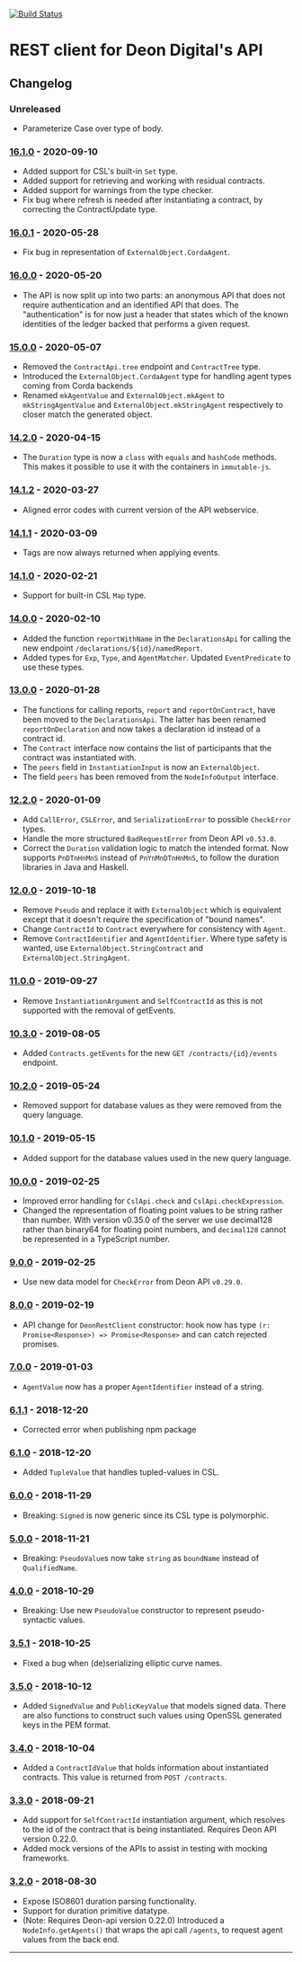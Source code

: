 [![Build Status](https://travis-ci.com/deondigital/api-client.svg?branch=master)](https://travis-ci.com/deondigital/api-client)

# REST client for Deon Digital's API

## Changelog

### Unreleased

* Parameterize Case over type of body.

### [16.1.0] - 2020-09-10

* Added support for CSL's built-in `Set` type.
* Added support for retrieving and working with residual contracts.
* Added support for warnings from the type checker.
* Fix bug where refresh is needed after instantiating a contract, by correcting the ContractUpdate type.

### [16.0.1] - 2020-05-28

* Fix bug in representation of `ExternalObject.CordaAgent`.

### [16.0.0] - 2020-05-20

* The API is now split up into two parts: an anonymous API that does not require authentication and an identified API that does. The "authentication" is for now just a header that states which of the known identities of the ledger backed that performs a given request.

### [15.0.0] - 2020-05-07

* Removed the `ContractApi.tree` endpoint and `ContractTree` type.
* Introduced the `ExternalObject.CordaAgent` type for handling agent types coming from Corda backends
* Renamed `mkAgentValue` and `ExternalObject.mkAgent` to `mkStringAgentValue` and `ExternalObject.mkStringAgent` respectively to closer match the generated object.

### [14.2.0] - 2020-04-15

* The `Duration` type is now a `class` with `equals` and `hashCode` methods.  This makes it possible to use it with the containers in `immutable-js`.

### [14.1.2] - 2020-03-27

* Aligned error codes with current version of the API webservice.

### [14.1.1] - 2020-03-09

* Tags are now always returned when applying events.

### [14.1.0] - 2020-02-21

* Support for built-in CSL `Map` type.

### [14.0.0] - 2020-02-10

* Added the function `reportWithName` in the `DeclarationsApi` for calling the new endpoint `/declarations/${id}/namedReport`.
* Added types for `Exp`, `Type`, and `AgentMatcher`. Updated `EventPredicate` to use these types.

### [13.0.0] - 2020-01-28

* The functions for calling reports, `report` and `reportOnContract`, have been moved to the `DeclarationsApi`.  The latter has been renamed `reportOnDeclaration` and now takes a declaration id instead of a contract id.
* The `Contract` interface now contains the list of participants that the contract was instantiated with.
* The `peers` field in `InstantiationInput` is now an `ExternalObject`.
* The field `peers` has been removed from the `NodeInfoOutput` interface.

### [12.2.0] - 2020-01-09

* Add `CallError`, `CSLError`, and `SerializationError` to possible `CheckError` types.
* Handle the more structured `BadRequestError` from Deon API `v0.53.0`.
* Correct the `Duration` validation logic to match the intended format. Now supports `PnDTnHnMnS` instead of `PnYnMnDTnHnMnS`, to follow the duration libraries in Java and Haskell.

### [12.0.0] - 2019-10-18

* Remove `Pseudo` and replace it with `ExternalObject` which is equivalent except that it doesn't require the specification of "bound names".
* Change `ContractId` to `Contract` everywhere for consistency with `Agent`.
* Remove `ContractIdentifier` and `AgentIdentifier`. Where type safety is wanted, use `ExternalObject.StringContract` and `ExternalObject.StringAgent`.

### [11.0.0] - 2019-09-27

* Remove `InstantiationArgument` and `SelfContractId` as this is not supported with the removal of getEvents.

### [10.3.0] - 2019-08-05

* Added `Contracts.getEvents` for the new `GET /contracts/{id}/events` endpoint.

### [10.2.0] - 2019-05-24

* Removed support for database values as they were removed from the query language.

### [10.1.0] - 2019-05-15

* Added support for the database values used in the new query language.

### [10.0.0] - 2019-02-25

* Improved error handling for `CslApi.check` and `CslApi.checkExpression`.
* Changed the representation of floating point values to be string rather than number. With version v0.35.0 of the server we use decimal128 rather than binary64 for floating point numbers, and `decimal128` cannot be represented in a TypeScript number.

### [9.0.0] - 2019-02-25

* Use new data model for `CheckError` from Deon API `v0.29.0`.

### [8.0.0] - 2019-02-19

* API change for `DeonRestClient` constructor: hook now has type `(r: Promise<Response>) => Promise<Response>` and can catch rejected promises.

### [7.0.0] - 2019-01-03

* `AgentValue` now has a proper `AgentIdentifier` instead of a string.

### [6.1.1] - 2018-12-20

* Corrected error when publishing npm package

### [6.1.0] - 2018-12-20

* Added `TupleValue` that handles tupled-values in CSL.

### [6.0.0] - 2018-11-29

* Breaking: `Signed` is now generic since its CSL type is polymorphic.

### [5.0.0] - 2018-11-21

* Breaking: `PseudoValue`s now take `string` as `boundName` instead of `QualifiedName`.

### [4.0.0] - 2018-10-29

* Breaking: Use new `PseudoValue` constructor to represent pseudo-syntactic values.

### [3.5.1] - 2018-10-25

* Fixed a bug when (de)serializing elliptic curve names.

### [3.5.0] - 2018-10-12

* Added `SignedValue` and `PublicKeyValue` that models signed data. There are also functions to construct such values using OpenSSL generated keys in the PEM format.

### [3.4.0] - 2018-10-04

* Added a `ContractIdValue` that holds information about instantiated contracts. This value is returned from `POST /contracts`.

### [3.3.0] - 2018-09-21

* Add support for `SelfContractId` instantiation argument, which resolves to the id of the contract that is being instantiated.  Requires Deon API version 0.22.0.
* Added mock versions of the APIs to assist in testing with mocking frameworks.

### [3.2.0] - 2018-08-30

* Expose ISO8601 duration parsing functionality.
* Support for duration primitive datatype.
* (Note: Requires Deon-api version 0.22.0) Introduced a `NodeInfo.getAgents()` that wraps the api call `/agents`, to request agent values from the back end.

---
[16.1.0]: https://github.com/deondigital/api-client/compare/v16.0.1...v16.1.0
[16.0.1]: https://github.com/deondigital/api-client/compare/v16.0.0...v16.0.1
[16.0.0]: https://github.com/deondigital/api-client/compare/v15.0.0...v16.0.0
[15.0.0]: https://github.com/deondigital/api-client/compare/v14.2.0...v15.0.0
[14.2.0]: https://github.com/deondigital/api-client/compare/v14.1.2...v14.2.0
[14.1.2]: https://github.com/deondigital/api-client/compare/v14.1.1...v14.1.2
[14.1.1]: https://github.com/deondigital/api-client/compare/v14.1.0...v14.1.1
[14.1.0]: https://github.com/deondigital/api-client/compare/v14.0.0...v14.1.0
[14.0.0]: https://github.com/deondigital/api-client/compare/v13.0.0...v14.0.0
[13.0.0]: https://github.com/deondigital/api-client/compare/v12.2.0...v13.0.0
[12.2.0]: https://github.com/deondigital/api-client/compare/v12.0.0...v12.2.0
[12.0.0]: https://github.com/deondigital/api-client/compare/v11.0.0...v12.0.0
[11.0.0]: https://github.com/deondigital/api-client/compare/v10.3.0...v11.0.0
[10.3.0]: https://github.com/deondigital/api-client/compare/v10.2.0...v10.3.0
[10.2.0]: https://github.com/deondigital/api-client/compare/v10.1.0...v10.2.0
[10.1.0]: https://github.com/deondigital/api-client/compare/v10.0.0...v10.1.0
[10.0.0]: https://github.com/deondigital/api-client/compare/v9.0.0...v10.0.0
[9.0.0]: https://github.com/deondigital/api-client/compare/v8.0.0...v9.0.0
[8.0.0]: https://github.com/deondigital/api-client/compare/v7.0.0...v8.0.0
[7.0.0]: https://github.com/deondigital/api-client/compare/v6.1.1...v7.0.0
[6.1.1]: https://github.com/deondigital/api-client/compare/v6.1.0...v6.1.1
[6.1.0]: https://github.com/deondigital/api-client/compare/v6.0.0...v6.1.0
[6.0.0]: https://github.com/deondigital/api-client/compare/v5.0.0...v6.0.0
[5.0.0]: https://github.com/deondigital/api-client/compare/v4.0.0...v5.0.0
[4.0.0]: https://github.com/deondigital/api-client/compare/v3.5.1...v4.0.0
[3.5.1]: https://github.com/deondigital/api-client/compare/v3.5.0...v3.5.1
[3.5.0]: https://github.com/deondigital/api-client/compare/v3.4.0...v3.5.0
[3.4.0]: https://github.com/deondigital/api-client/compare/v3.3.0...v3.4.0
[3.3.0]: https://github.com/deondigital/api-client/compare/v3.2.0...v3.3.0
[3.2.0]: https://github.com/deondigital/api-client/compare/v3.1.0...v3.2.0
